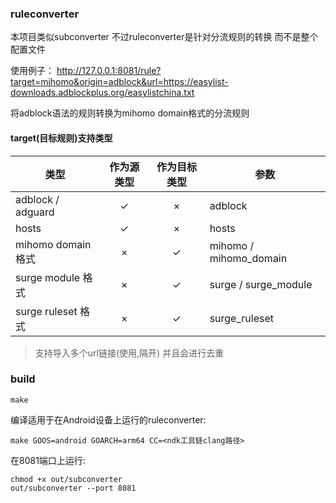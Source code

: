 ### ruleconverter

本项目类似subconverter 不过ruleconverter是针对分流规则的转换 而不是整个配置文件

使用例子：
http://127.0.0.1:8081/rule?target=mihomo&origin=adblock&url=https://easylist-downloads.adblockplus.org/easylistchina.txt

将adblock语法的规则转换为mihomo domain格式的分流规则


#### target(目标规则)支持类型

| 类型    | 作为源类型 | 作为目标类型 | 参数 |
| ------ | :---: | :----: | ------ |
| adblock / adguard |   ✓   |   ×   | adblock |
| hosts |   ✓   |    ×   | hosts |
| mihomo domain格式 |  ×  |  ✓   | mihomo / mihomo_domain |
| surge module 格式 |   ×   |    ✓   | surge / surge_module |
| surge ruleset 格式 |   ×   |    ✓   | surge_ruleset |

> 支持导入多个url链接(使用,隔开) 并且会进行去重

### build

```shell
make
```

编译适用于在Android设备上运行的ruleconverter:
```shell
make GOOS=android GOARCH=arm64 CC=<ndk工具链clang路径>
```

在8081端口上运行:
```shell
chmod +x out/subconverter
out/subconverter --port 8081
```
